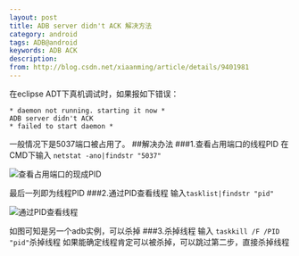 ```yaml
---
layout: post
title: ADB server didn't ACK 解决方法
category: android
tags: ADB@android
keywords: ADB ACK
description: 
from: http://blog.csdn.net/xiaanming/article/details/9401981
---
```


在eclipse ADT下真机调试时，如果报如下错误：

```
* daemon not running. starting it now *
ADB server didn't ACK
* failed to start daemon *
```
一般情况下是5037端口被占用了。
##解决办法
###1.查看占用端口的线程PID
在CMD下输入
```netstat -ano|findstr "5037" ```

![查看占用端口的现成PID](/public/upload/android/adb-didt-ack-1.jpg)

最后一列即为线程PID
###2.通过PID查看线程
输入```tasklist|findstr "pid"```

![通过PID查看线程](/public/upload/android/adb-didt-ack-2.jpg)

如图可知是另一个adb实例，可以杀掉
###3.杀掉线程
输入 ```taskkill /F /PID "pid"```杀掉线程
如果能确定线程肯定可以被杀掉，可以跳过第二步，直接杀掉线程